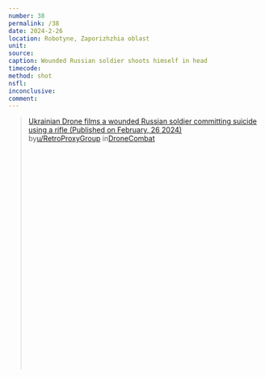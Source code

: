 ```yaml
---
number: 38
permalink: /38
date: 2024-2-26
location: Robotyne, Zaporizhzhia oblast
unit:
source: 
caption: Wounded Russian soldier shoots himself in head
timecode: 
method: shot
nsfl: 
inconclusive: 
comment: 
---
```

<blockquote class="reddit-embed-bq" style="height:500px" data-embed-height="584"><a href="https://www.reddit.com/r/DroneCombat/comments/1b0fmgq/ukrainian_drone_films_a_wounded_russian_soldier/">Ukrainian Drone films a wounded Russian soldier committing suicide using a rifle (Published on February, 26 2024)</a><br> by<a href="https://www.reddit.com/user/RetroProxyGroup/">u/RetroProxyGroup</a> in<a href="https://www.reddit.com/r/DroneCombat/">DroneCombat</a></blockquote><script async="" src="https://embed.reddit.com/widgets.js" charset="UTF-8"></script>